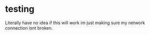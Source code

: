 # testing

Literally have no idea if this will work im just making sure my network connection isnt broken.
